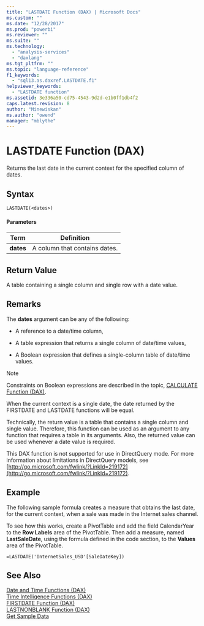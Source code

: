```yaml
---
title: "LASTDATE Function (DAX) | Microsoft Docs"
ms.custom: ""
ms.date: "12/28/2017"
ms.prod: "powerbi"
ms.reviewer: ""
ms.suite: ""
ms.technology: 
  - "analysis-services"
  - "daxlang"
ms.tgt_pltfrm: ""
ms.topic: "language-reference"
f1_keywords: 
  - "sql13.as.daxref.LASTDATE.f1"
helpviewer_keywords: 
  - "LASTDATE function"
ms.assetid: 3e336a50-cd75-4543-9d2d-e1b0ff1db4f2
caps.latest.revision: 8
author: "Minewiskan"
ms.author: "owend"
manager: "mblythe"
---
```

# LASTDATE Function (DAX)
Returns the last date in the current context for the specified column of dates.  
  
## Syntax  
  
```  
LASTDATE(<dates>)  
```  
  
#### Parameters  
  
|Term|Definition|  
|--------|--------------|  
|**dates**|A column that contains dates.|  
  
## Return Value  
A table containing a single column and single row with a date value.  
  
## Remarks  
The **dates** argument can be any of the following:  
  
-   A reference to a date/time column,  
  
-   A table expression that returns a single column of date/time values,  
  
-   A Boolean expression that defines a single-column table of date/time values.  
  
> [!NOTE]  
> Constraints on Boolean expressions are described in the topic, [CALCULATE Function &#40;DAX&#41;](../DAX/calculate-function-dax.md).  
  
When the current context is a single date, the date returned by the FIRSTDATE and LASTDATE functions will be equal.  
  
Technically, the return value is a table that contains a single column and single value. Therefore, this function can be used as an argument to any function that requires a table in its arguments. Also, the returned value can be used whenever a date value is required.  
  
This DAX function is not supported for use in DirectQuery mode. For more information about limitations in DirectQuery models, see  [http://go.microsoft.com/fwlink/?LinkId=219172](http://go.microsoft.com/fwlink/?LinkId=219172).  
  
## Example  
The following sample formula creates a measure that obtains the last date, for the current context, when a sale was made in the Internet sales channel.  
  
To see how this works, create a PivotTable and add the field CalendarYear to the **Row Labels** area of the PivotTable. Then add a measure, named **LastSaleDate**, using the formula defined in the code section, to the **Values** area of the PivotTable.  
  
```  
=LASTDATE('InternetSales_USD'[SaleDateKey])  
```  
  
## See Also  
[Date and Time Functions &#40;DAX&#41;](../DAX/date-and-time-functions-dax.md)  
[Time Intelligence Functions &#40;DAX&#41;](../DAX/time-intelligence-functions-dax.md)  
[FIRSTDATE Function &#40;DAX&#41;](../DAX/firstdate-function-dax.md)  
[LASTNONBLANK Function &#40;DAX&#41;](../DAX/lastnonblank-function-dax.md)  
[Get Sample Data](http://go.microsoft.com/fwlink/?LinkId=164474)  
  
